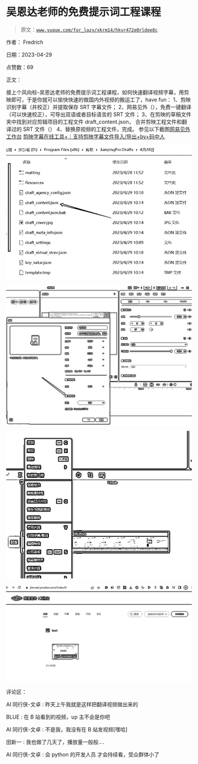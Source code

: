 # 吴恩达老师的免费提示词工程课程

> 原文：[`www.yuque.com/for_lazy/xkrm14/hkyr472e0rldee8c`](https://www.yuque.com/for_lazy/xkrm14/hkyr472e0rldee8c)

作者： Fredrich

日期：2023-04-29

点赞数：69

正文：

接上个风向标-吴恩达老师的免费提示词工程课程，如何快速翻译视频字幕，用剪映即可，于是你就可以愉快快速的做国内外视频的搬运工了，have fun： 1、剪映识别字幕（并校正）并提取保存 SRT 字幕文件； 2、网易见外（），免费一键翻译（可以快速校正），可导出双语或者目标语言的 SRT 文件； 3、在剪映的草稿文件夹中找到对应剪辑项目的工程文件 draft_content.json， 合并剪映工程文件和翻译过的 SRT 文件（） 4、替换原视频的工程文件，完成。 参见以下截图[网易见外工作台](https://jianwai.youdao.com/) [剪映字幕在线工具+｜支持剪映字幕文件导入/导出+by+码中人](https://jy.mzh.ren/srt2jy.html)

![](img/222057e79f8962dae4823a7ffe090355.png)  

![](img/e8d10ab23b466a55120390781aaed333.png)

![](img/4715db78ba3e709163a862d30ea8fee5.png)

![](img/047f23db06154b3da32390475d28edd2.png)

评论区：

AI 同行侠-文卓 : 昨天上午我就是这样把翻译视频做出来的

BLUE : 在 B 站看到的视频，up 主不会是你吧

AI 同行侠-文卓 : 不是我，我没有在 B 站发视频[嘿哈]

田新一 : 我也做了几天了，播放量一般般....

AI 同行侠-文卓 : 会 python 的开发人员 才会持续看，受众群体小了

